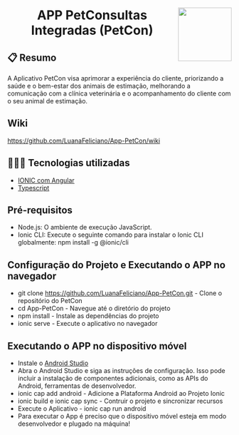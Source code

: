# <img width="120px" height="120px" align="right" src="https://github.com/LuanaFeliciano/api_PetCon/assets/98564118/71ee7e69-6f36-4a7b-883a-12f5291b0711">  <h1 align="center"> APP PetConsultas Integradas (PetCon) </h1>

## 📋 Resumo
 A Aplicativo PetCon visa aprimorar a experiência do cliente, priorizando a saúde e o bem-estar dos animais de estimação, melhorando a comunicação com a clínica veterinária 
 e o acompanhamento do cliente com o seu animal de estimação.


## Wiki
https://github.com/LuanaFeliciano/App-PetCon/wiki

 ## 👩🏽‍💻 Tecnologias utilizadas
* [IONIC com Angular](https://ionicframework.com/)
* [Typescript](https://www.typescriptlang.org/)
  

## Pré-requisitos
* Node.js: O ambiente de execução JavaScript.
* Ionic CLI: Execute o seguinte comando para instalar o Ionic CLI globalmente: npm install -g @ionic/cli

## Configuração do Projeto e Executando o APP no navegador
* git clone https://github.com/LuanaFeliciano/App-PetCon.git  - Clone o repositório do PetCon
* cd App-PetCon   - Navegue até o diretório do projeto
* npm install  - Instale as dependências do projeto
* ionic serve - Execute o aplicativo no navegador

## Executando o APP no dispositivo móvel
* Instale o [Android Studio](developer.android.com/studio)
* Abra o Android Studio e siga as instruções de configuração. Isso pode incluir a instalação de componentes adicionais, como as APIs do Android, ferramentas de desenvolvedor.
* ionic cap add android - Adicione a Plataforma Android ao Projeto Ionic
* ionic build e ionic cap sync - Contruir o projeto e sincronizar recursos
* Execute o Aplicativo - ionic cap run android
* Para executar o App é preciso que o dispositivo móvel esteja em modo desenvolvedor e plugado na máquina!
  
